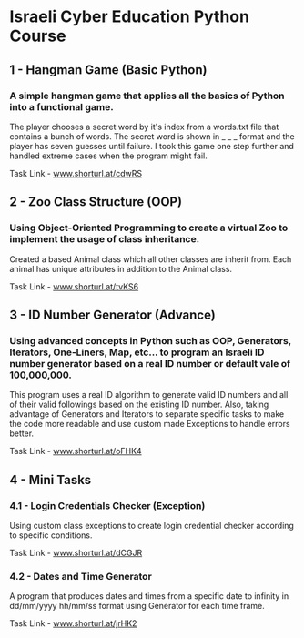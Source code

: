 # Israeli Cyber Education Python Course

## 1 - Hangman Game (Basic Python)
### A simple hangman game that applies all the basics of Python into a functional game.
The player chooses a secret word by it's index from a words.txt file that contains a bunch of words. The secret word is shown in _ _ _ format and the player has seven guesses until failure. I took this game one step further and handled extreme cases when the program might fail.

Task Link - www.shorturl.at/cdwRS


## 2 - Zoo Class Structure (OOP)
### Using Object-Oriented Programming to create a virtual Zoo to implement the usage of class inheritance.
Created a based Animal class which all other classes are inherit from. Each animal has unique attributes in addition to the Animal class.

Task Link - www.shorturl.at/tvKS6


## 3 - ID Number Generator (Advance)
### Using advanced concepts in Python such as OOP, Generators, Iterators, One-Liners, Map, etc... to program an Israeli ID number generator based on a real ID number or default vale of 100,000,000.
This program uses a real ID algorithm to generate valid ID numbers and all of their valid followings based on the existing ID number. Also, taking advantage of Generators and Iterators to separate specific tasks to make the code more readable and use custom made Exceptions to handle errors better.

Task Link - www.shorturl.at/oFHK4


## 4 - Mini Tasks
### 4.1 - Login Credentials Checker (Exception)
Using custom class exceptions to create login credential checker according to specific conditions.

Task Link - www.shorturl.at/dCGJR


### 4.2 - Dates and Time Generator
A program that produces dates and times from a specific date to infinity in dd/mm/yyyy hh/mm/ss format using Generator for each time frame.

Task Link - www.shorturl.at/jrHK2

